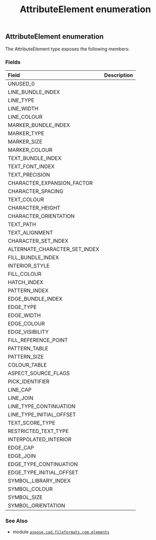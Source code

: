﻿---
title: AttributeElement enumeration
second_title: Aspose.CAD for Python via .NET API References
description: 
type: docs
weight: 110
url: /python-net/aspose.cad.fileformats.cgm.elements/attributeelement/
is_root: false
---

## AttributeElement enumeration



The AttributeElement type exposes the following members:

### Fields
| Field | Description |
| :- | :- |
| UNUSED_0 |  |
| LINE_BUNDLE_INDEX |  |
| LINE_TYPE |  |
| LINE_WIDTH |  |
| LINE_COLOUR |  |
| MARKER_BUNDLE_INDEX |  |
| MARKER_TYPE |  |
| MARKER_SIZE |  |
| MARKER_COLOUR |  |
| TEXT_BUNDLE_INDEX |  |
| TEXT_FONT_INDEX |  |
| TEXT_PRECISION |  |
| CHARACTER_EXPANSION_FACTOR |  |
| CHARACTER_SPACING |  |
| TEXT_COLOUR |  |
| CHARACTER_HEIGHT |  |
| CHARACTER_ORIENTATION |  |
| TEXT_PATH |  |
| TEXT_ALIGNMENT |  |
| CHARACTER_SET_INDEX |  |
| ALTERNATE_CHARACTER_SET_INDEX |  |
| FILL_BUNDLE_INDEX |  |
| INTERIOR_STYLE |  |
| FILL_COLOUR |  |
| HATCH_INDEX |  |
| PATTERN_INDEX |  |
| EDGE_BUNDLE_INDEX |  |
| EDGE_TYPE |  |
| EDGE_WIDTH |  |
| EDGE_COLOUR |  |
| EDGE_VISIBILITY |  |
| FILL_REFERENCE_POINT |  |
| PATTERN_TABLE |  |
| PATTERN_SIZE |  |
| COLOUR_TABLE |  |
| ASPECT_SOURCE_FLAGS |  |
| PICK_IDENTIFIER |  |
| LINE_CAP |  |
| LINE_JOIN |  |
| LINE_TYPE_CONTINUATION |  |
| LINE_TYPE_INITIAL_OFFSET |  |
| TEXT_SCORE_TYPE |  |
| RESTRICTED_TEXT_TYPE |  |
| INTERPOLATED_INTERIOR |  |
| EDGE_CAP |  |
| EDGE_JOIN |  |
| EDGE_TYPE_CONTINUATION |  |
| EDGE_TYPE_INITIAL_OFFSET |  |
| SYMBOL_LIBRARY_INDEX |  |
| SYMBOL_COLOUR |  |
| SYMBOL_SIZE |  |
| SYMBOL_ORIENTATION |  |



### See Also
* module [`aspose.cad.fileformats.cgm.elements`](..)
